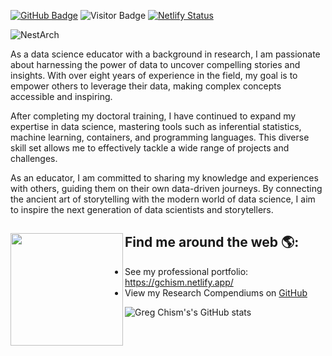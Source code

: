 [![GitHub Badge](https://img.shields.io/github/followers/Gchism94?style=social)](https://github.com/Gchism94?tab=followers)
![Visitor Badge](https://visitor-badge.laobi.icu/badge?page_id=Gchism94.Gchism94)
[![Netlify Status](https://api.netlify.com/api/v1/badges/60adac83-104c-445b-862d-4fe104252b77/deploy-status)](https://app.netlify.com/sites/gchism/deploys)

![NestArch](https://github.com/Gchism94/Nest_Arch_ColonyOrganization/blob/main/Figures/NestArchFig.png)


As a data science educator with a background in research, I am passionate about harnessing the power of data to uncover compelling stories and insights. With over eight years of experience in the field, my goal is to empower others to leverage their data, making complex concepts accessible and inspiring.

After completing my doctoral training, I have continued to expand my expertise in data science, mastering tools such as inferential statistics, machine learning, containers, and programming languages. This diverse skill set allows me to effectively tackle a wide range of projects and challenges.

As an educator, I am committed to sharing my knowledge and experiences with others, guiding them on their own data-driven journeys. By connecting the ancient art of storytelling with the modern world of data science, I aim to inspire the next generation of data scientists and storytellers. 

## Find me around the web 🌎: <a href="https://github.com/Gchism94"><img align="left" width="180" height="180" src="https://user-images.githubusercontent.com/6677629/89195331-a045af00-d576-11ea-96a1-f185f2821df6.png"></a>
- See my professional portfolio: https://gchism.netlify.app/
- View my Research Compendiums on [GitHub](https://github.com/Gchism94?tab=repositories)


![Greg Chism's's GitHub stats](https://github-readme-stats.vercel.app/api?username=Gchism94&show_icons=true&theme=dark&count_private=true)
